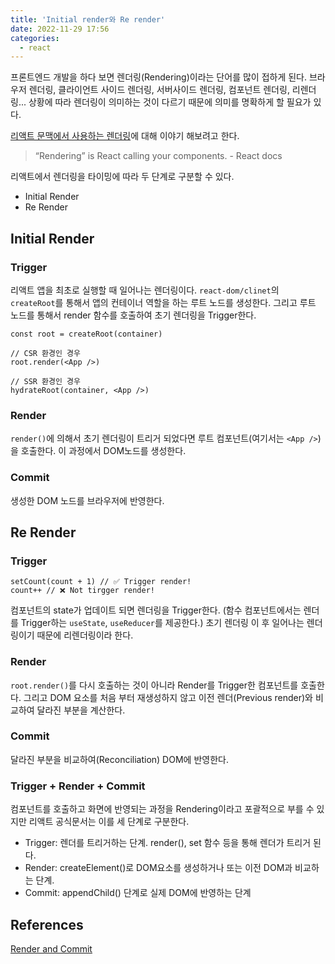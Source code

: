 ```yaml
---
title: 'Initial render와 Re render'
date: 2022-11-29 17:56
categories:
  - react
---
```


프론트엔드 개발을 하다 보면 렌더링(Rendering)이라는 단어를 많이 접하게 된다. 브라우저 렌더링, 클라이언트 사이드 렌더링, 서버사이드 렌더링, 컴포넌트 렌더링, 리렌더링... 상황에 따라 렌더링이 의미하는 것이 다르기 때문에 의미를 명확하게 할 필요가 있다.

[리액트 문맥에서 사용하는 렌더링](https://reactjs.org/docs/rendering-elements.html)에 대해 이야기 해보려고 한다.

> “Rendering” is React calling your components. - React docs

리액트에서 렌더링을 타이밍에 따라 두 단계로 구분할 수 있다.

- Initial Render
- Re Render

## Initial Render

### Trigger

리액트 앱을 최초로 실행할 때 일어나는 렌더링이다. `react-dom/clinet`의 `createRoot`를 통해서 앱의 컨테이너 역할을 하는 루트 노드를 생성한다. 그리고 루트 노드를 통해서 render 함수를 호출하여 초기 렌더링을 Trigger한다.

```tsx
const root = createRoot(container)

// CSR 환경인 경우
root.render(<App />)

// SSR 환경인 경우
hydrateRoot(container, <App />)
```

### Render

`render()`에 의해서 초기 렌더링이 트리거 되었다면 루트 컴포넌트(여기서는 `<App />`)을 호출한다. 이 과정에서 DOM노드를 생성한다.

### Commit

생성한 DOM 노드를 브라우저에 반영한다.

## Re Render

### Trigger

```tsx
setCount(count + 1) // ✅ Trigger render!
count++ // ❌ Not tirgger render!
```

컴포넌트의 state가 업데이트 되면 렌더링을 Trigger한다. (함수 컴포넌트에서는 렌더를 Trigger하는 `useState`, `useReducer`를 제공한다.) 초기 렌더링 이 후 일어나는 렌더링이기 때문에 리렌더링이라 한다.

### Render

`root.render()`를 다시 호출하는 것이 아니라 Render를 Trigger한 컴포넌트를 호출한다. 그리고 DOM 요소를 처음 부터 재생성하지 않고 이전 렌더(Previous render)와 비교하여 달라진 부분을 계산한다.

### Commit

달라진 부분을 비교하여(Reconciliation) DOM에 반영한다.

### Trigger + Render + Commit

컴포넌트를 호출하고 화면에 반영되는 과정을 Rendering이라고 포괄적으로 부를 수 있지만 리액트 공식문서는 이를 세 단계로 구분한다.

- Trigger: 렌더를 트리거하는 단계. render(), set 함수 등을 통해 렌더가 트리거 된다.
- Render: createElement()로 DOM요소를 생성하거나 또는 이전 DOM과 비교하는 단계.
- Commit: appendChild() 단계로 실제 DOM에 반영하는 단계

## References

[Render and Commit](https://beta.reactjs.org/learn/render-and-commit)
